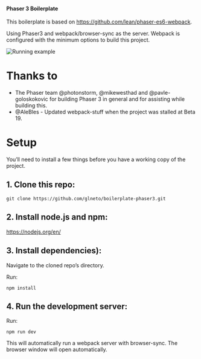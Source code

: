 #### Phaser 3 Boilerplate

This boilerplate is based on https://github.com/lean/phaser-es6-webpack.

Using Phaser3 and webpack/browser-sync as the server.
Webpack is configured with the minimum options to build this project.

![Running example](https://giphy.com/gifs/phaser-2voemgRSAssCAn7Ffz)

# Thanks to
- The Phaser team @photonstorm, @mikewesthad and @pavle-goloskokovic for building Phaser 3 in general and for assisting while building this.
- @AleBles - Updated webpack-stuff when the project was stalled at Beta 19.

# Setup
You’ll need to install a few things before you have a working copy of the project.

## 1. Clone this repo:

```git clone https://github.com/glneto/boilerplate-phaser3.git```

## 2. Install node.js and npm:

https://nodejs.org/en/

## 3. Install dependencies):

Navigate to the cloned repo’s directory.

Run:

```npm install```

## 4. Run the development server:

Run:

```npm run dev```

This will automatically run a webpack server with browser-sync.
The browser window will open automatically.
